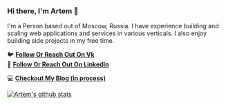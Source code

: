 <!--
**Cloudzaaa/cloudzaaa** is a ✨ _special_ ✨ repository because its `README.md` (this file) appears on your GitHub profile.

- 🔭 I’m currently working on ...
- 🌱 I’m currently learning ...
- 👯 I’m looking to collaborate on ...
- 🤔 I’m looking for help with ...
- 💬 Ask me about ...
- 📫 How to reach me: ...
- 😄 Pronouns: ...
- ⚡ Fun fact: ...
-->

### Hi there, I'm Artem 👋

I'm a Person based out of Moscow, Russia. I have experience building and scaling web applications and services in various verticals. I also enjoy building side projects in my free time.

🐦 **[Follow Or Reach Out On Vk](https://vk.com/cloudz)**<br/>
💬 **[Follow Or Reach Out On LinkedIn](https://www.linkedin.com/in/artem-gavrilov)**<br/>

💻 **[Checkout My Blog (in process)](https://www.yagavrilov.com)**<br/>
<!--
🚀 **[Latest Side Project: ChromeExtensionKit](https://ChromeExtensionKit.com/?ref=github)**<br/>
-->

[![Artem's github stats](https://github-readme-stats.vercel.app/api?username=cloudzaaa&count_private=true&show_icons=true&include_all_commits=true)](https://github.com/anuraghazra/github-readme-stats)
